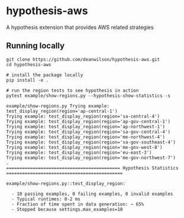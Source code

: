 # hypothesis-aws
A hypothesis extension that provides AWS related strategies


## Running locally

    git clone https://github.com/deanwilson/hypothesis-aws.git
    cd hypothesis-aws

    # install the package locally
    pip install -e .

    # run the region tests to see hypothesis in action
    pytest example/show-regions.py --hypothesis-show-statistics -s

    example/show-regions.py Trying example: test_display_region(region='ap-central-1')
    Trying example: test_display_region(region='sa-central-4')
    Trying example: test_display_region(region='ap-gov-central-1')
    Trying example: test_display_region(region='ap-northwest-1')
    Trying example: test_display_region(region='sa-gov-central-4')
    Trying example: test_display_region(region='me-northwest-4')
    Trying example: test_display_region(region='sa-gov-southeast-4')
    Trying example: test_display_region(region='me-gov-west-8')
    Trying example: test_display_region(region='eu-east-3')
    Trying example: test_display_region(region='me-gov-northwest-7')
    .
    =========================================== Hypothesis Statistics ============================================

    example/show-regions.py::test_display_region:
    
      - 10 passing examples, 0 failing examples, 0 invalid examples
      - Typical runtimes: 0-2 ms
      - Fraction of time spent in data generation: ~ 65%
      - Stopped because settings.max_examples=10
